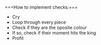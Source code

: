 ===How to implement checks:===
- Cry
- Loop through every piece
- Check if they are the oposite colour
- If so, check if their moment hits the king
- Profit